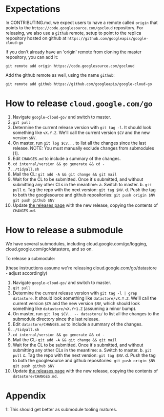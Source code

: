 # Expectations

In CONTRIBUTING.md, we expect users to have a remote called `origin` that points
to the `https://code.googlesource.com/gocloud` repository.  For releasing, we
also use a `github` remote, setup to point to the replica repository hosted
on github at `https://github.com/googleapis/google-cloud-go`

If you don't already have an 'origin' remote from cloning the master repository,
you can add it:

`git remote add origin https://code.googlesource.com/gocloud`

Add the github remote as well, using the name `github`:

`git remote add github https://github.com/googleapis/google-cloud-go`

# How to release `cloud.google.com/go`

1. Navigate `google-cloud-go/` and switch to master.
1. `git pull`
1. Determine the current release version with `git tag -l`. It should look
   something like `vX.Y.Z`. We'll call the current version `$CV` and the new
   version `$NV`.
1. On master, run `git log $CV...` to list all the changes since the last
   release. NOTE: You must manually exclude changes from submodules [1].
1. Edit `CHANGES.md` to include a summary of the changes.
1. `cd internal/version && go generate && cd -`
1. `./tidyall.sh`
1. Mail the CL: `git add -A && git change && git mail`
1. Wait for the CL to be submitted. Once it's submitted, and without submitting
   any other CLs in the meantime:
   a. Switch to master.
   b. `git pull`
   c. Tag the repo with the next version: `git tag $NV`.
   d. Push the tag to both the googlesource and github repositories:
      `git push origin $NV`
      `git push github $NV`
1. Update [the releases page](https://github.com/googleapis/google-cloud-go/releases)
   with the new release, copying the contents of `CHANGES.md`.

# How to release a submodule

We have several submodules, including cloud.google.com/go/logging,
cloud.google.com/go/datastore, and so on.

To release a submodule:

(these instructions assume we're releasing cloud.google.com/go/datastore - adjust accordingly)

1. Navigate `google-cloud-go/` and switch to master.
1. `git pull`
1. Determine the current release version with `git tag -l | grep datastore`. It
   should look something like `datastore/vX.Y.Z`. We'll call the current version
   `$CV` and the new version `$NV`, which should look something like `datastore/vX.Y+1.Z`
   (assuming a minor bump).
1. On master, run `git log $CV.. -- datastore/` to list all the changes to the
   submodule directory since the last release.
1. Edit `datastore/CHANGES.md` to include a summary of the changes.
1. `./tidyall.sh`
1. `cd internal/version && go generate && cd -`
1. Mail the CL: `git add -A && git change && git mail`
1. Wait for the CL to be submitted. Once it's submitted, and without submitting
   any other CLs in the meantime:
   a. Switch to master.
   b. `git pull`
   c. Tag the repo with the next version: `git tag $NV`.
   d. Push the tag to both the googlesource and github repositories:
      `git push origin $NV`
      `git push github $NV`
1. Update [the releases page](https://github.com/googleapis/google-cloud-go/releases)
   with the new release, copying the contents of `datastore/CHANGES.md`.

# Appendix

1: This should get better as submodule tooling matures.
